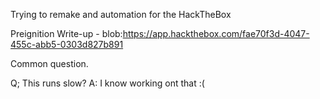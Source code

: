 Trying to remake and automation for the HackTheBox 


Preignition Write-up - blob:https://app.hackthebox.com/fae70f3d-4047-455c-abb5-0303d827b891


Common question.

Q; This runs slow?
A: I know working ont that :(

